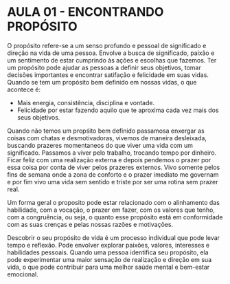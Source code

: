 # AULA 01 - ENCONTRANDO PROPÓSITO

O propósito refere-se a um senso profundo e pessoal de significado e direção na vida de uma pessoa. Envolve a busca de significado, paixão e um sentimento de estar cumprindo às ações e escolhas que fazemos. Ter um propósito pode ajudar as pessoas a definir seus objetivos, tomar decisões importantes e encontrar satifação e felicidade em suas vidas. Quando se tem um propósito bem definido em nossas vidas, o que acontece é:

- Mais energia, consistência, disciplina e vontade.
- Felicidade por estar fazendo aquilo que te aproxima cada vez mais dos seus objetivos.

Quando não temos um propśito bem definido passamosa enxergar as coisas com chatas e desmotivadoras, vivemos de maneira desleixada, buscando prazeres momentaneos do que viver uma vida com um significado. Passamos a viver pelo trabalho, trocando tempo por dinheiro. Ficar feliz com uma realização externa e depois pendemos o prazer por essa coisa por conta de viver pelos prazeres externos. Vivo somente pelos fins de semana onde a zona de conforto e o prazer imediato me governam e por fim vivo uma vida sem sentido e triste por ser uma rotina sem prazer real.

Um forma geral o proposito pode estar relacionado com o alinhamento das habilidade, com a vocação, o prazer em fazer, com os valores que tenho, com a congruência, ou seja, o quanto esse propósito está em conformidade com as suas crenças e pelas nossas razões e motivações.

Descobrir o seu propósito de vida é um processo individual que pode levar tempo e reflexão. Pode envolver explorar paixões, valores, interesses e habilidades pessoais. Quando uma pessoa identifica seu propósito, ela pode experimentar uma maior sensação de realização e direção em sua vida, o que pode contribuir para uma melhor saúde mental e bem-estar emocional.
